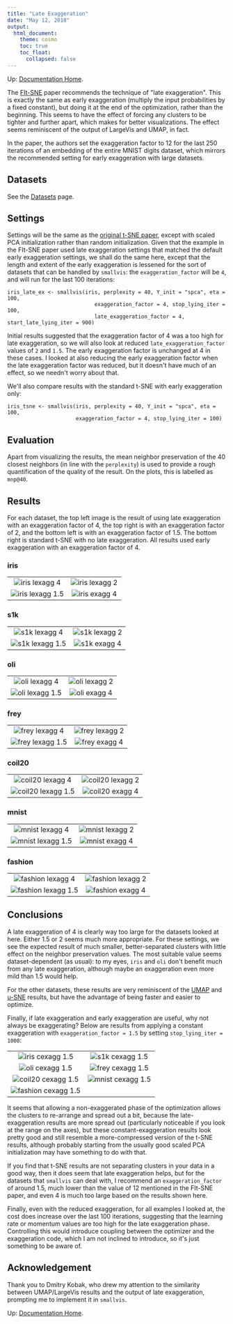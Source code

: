 ```yaml
---
title: "Late Exaggeration"
date: "May 12, 2018"
output:
  html_document:
    theme: cosmo
    toc: true
    toc_float:
      collapsed: false
---
```


Up: [Documentation Home](https://jlmelville.github.io/smallvis/).

The [FIt-SNE](https://arxiv.org/abs/1712.09005) paper recommends the technique
of "late exaggeration". This is exactly the same as early exaggeration 
(multiply the input probabilities by a fixed constant), but doing it at the end
of the optimization, rather than the beginning. This seems to have the effect
of forcing any clusters to be tighter and further apart, which makes for better
visualizations. The effect seems reminiscent of the output of LargeVis and
UMAP, in fact.

In the paper, the authors set the exaggeration factor to 12 for the last 250
iterations of an embedding of the entire MNIST digits dataset, which mirrors the
recommended setting for early exaggeration with large datasets. 

## Datasets

See the [Datasets](https://jlmelville.github.io/smallvis/datasets.html) page.

## Settings

Settings will be the same as the 
[original t-SNE paper](http://www.jmlr.org/papers/v9/vandermaaten08a.html),
except with scaled PCA initialization rather than random initialization. Given
that the example in the FIt-SNE paper used late exaggeration settings that
matched the default early exaggeration settings, we shall do the same here,
except that the length and extent of the early exaggeration is lessened for the
sort of datasets that can be handled by `smallvis`: the `exaggeration_factor`
will be `4`, and will run for the last 100 iterations:

```
iris_late_ex <- smallvis(iris, perplexity = 40, Y_init = "spca", eta = 100,
                            exaggeration_factor = 4, stop_lying_iter = 100,
                            late_exaggeration_factor = 4, start_late_lying_iter = 900)
```

Initial results suggested that the exaggeration factor of 4 was a too high for
late exaggeration, so we will also look at reduced `late_exaggeration_factor` 
values of `2` and `1.5`. The early exaggeration factor is unchanged at 4 in
these cases. I looked at also reducing the early exaggeration factor when the
late exaggeration factor was reduced, but it doesn't have much of an effect, so
we needn't worry about that.

We'll also compare results with the standard t-SNE with early exaggeration only:

```
iris_tsne <- smallvis(iris, perplexity = 40, Y_init = "spca", eta = 100, 
                      exaggeration_factor = 4, stop_lying_iter = 100)
```

## Evaluation

Apart from visualizing the results, the mean neighbor preservation of the 40
closest neighbors (in line with the `perplexity`) is used to provide a rough 
quantification of the quality of the result. On the plots, this is labelled as 
`mnp@40`.

## Results

For each dataset, the top left image is the result of using late exaggeration
with an exaggeration factor of 4, the top right is with an exaggeration factor
of 2, and the bottom left is with an exaggeration factor of 1.5. The bottom
right is standard t-SNE with no late exaggeration. All results used early
exaggeration with an exaggeration factor of 4.

### iris

|                             |                           |
:----------------------------:|:--------------------------:
![iris lexagg 4](../img/lexagg/iris_lexagg4.png)|![iris lexagg 2](../img/lexagg/iris_lexagg2.png)
![iris lexagg 1.5](../img/lexagg/iris_lexagg1_5.png)|![iris exagg 4](../img/lexagg/iris_exagg4.png)

### s1k

|                             |                           |
:----------------------------:|:--------------------------:
![s1k lexagg 4](../img/lexagg/s1k_lexagg4.png)|![s1k lexagg 2](../img/lexagg/s1k_lexagg2.png)
![s1k lexagg 1.5](../img/lexagg/s1k_lexagg1_5.png)|![s1k exagg 4](../img/lexagg/s1k_exagg4.png)

### oli

|                             |                           |
:----------------------------:|:--------------------------:
![oli lexagg 4](../img/lexagg/oli_lexagg4.png)|![oli lexagg 2](../img/lexagg/oli_lexagg2.png)
![oli lexagg 1.5](../img/lexagg/oli_lexagg1_5.png)|![oli exagg 4](../img/lexagg/oli_exagg4.png)

### frey

|                             |                           |
:----------------------------:|:--------------------------:
![frey lexagg 4](../img/lexagg/frey_lexagg4.png)|![frey lexagg 2](../img/lexagg/frey_lexagg2.png)
![frey lexagg 1.5](../img/lexagg/frey_lexagg1_5.png)|![frey exagg 4](../img/lexagg/frey_exagg4.png)


### coil20

|                             |                           |
:----------------------------:|:--------------------------:
![coil20 lexagg 4](../img/lexagg/coil20_lexagg4.png)|![coil20 lexagg 2](../img/lexagg/coil20_lexagg2.png)
![coil20 lexagg 1.5](../img/lexagg/coil20_lexagg1_5.png)|![coil20 exagg 4](../img/lexagg/coil20_exagg4.png)

### mnist

|                             |                           |
:----------------------------:|:--------------------------:
![mnist lexagg 4](../img/lexagg/mnist_lexagg4.png)|![mnist lexagg 2](../img/lexagg/mnist_lexagg2.png)
![mnist lexagg 1.5](../img/lexagg/mnist_lexagg1_5.png)|![mnist exagg 4](../img/lexagg/mnist_exagg4.png)

### fashion

|                             |                           |
:----------------------------:|:--------------------------:
![fashion lexagg 4](../img/lexagg/fashion_lexagg4.png)|![fashion lexagg 2](../img/lexagg/fashion_lexagg2.png)
![fashion lexagg 1.5](../img/lexagg/fashion_lexagg1_5.png)|![fashion exagg 4](../img/lexagg/fashion_exagg4.png)


## Conclusions

A late exaggeration of 4 is clearly way too large for the datasets looked at
here. Either 1.5 or 2 seems much more appropriate. For these settings, we see
the expected result of much smaller, better-separated clusters with little
effect on the neighbor preservation values. The most suitable value seems
dataset-dependent (as usual): to my eyes, `iris` and `oli` don't benefit much
from any late exaggeration, although maybe an exaggeration even more mild than
1.5 would help.

For the other datasets, these results are very reminiscent of the
[UMAP](https://jlmelville.github.io/smallvis/umap.html) and 
[u-SNE](https://jlmelville.github.io/smallvis/umaptsne.html) results, but have
the advantage of being faster and easier to optimize.

Finally, if late exaggeration and early exaggeration are useful, why not always
be exaggerating?  Below are results from applying a constant exaggeration
with `exaggeration_factor = 1.5` by setting `stop_lying_iter = 1000`:

|                             |                           |
:----------------------------:|:--------------------------:
![iris cexagg 1.5](../img/lexagg/iris_cexagg1_5.png)|![s1k cexagg 1.5](../img/lexagg/s1k_cexagg1_5.png)
![oli cexagg 1.5](../img/lexagg/oli_cexagg1_5.png)|![frey cexagg 1.5](../img/lexagg/frey_cexagg1_5.png)
![coil20 cexagg 1.5](../img/lexagg/coil20_cexagg1_5.png)|![mnist cexagg 1.5](../img/lexagg/mnist_cexagg1_5.png)
![fashion cexagg 1.5](../img/lexagg/fashion_cexagg1_5.png)|

It seems that allowing a non-exaggerated phase of the optimization allows the 
clusters to re-arrange and spread out a bit, because the late-exaggeration
results are more spread out (particularly noticeable if you look at the range
on the axes), but these constant-exaggeration results look pretty good and 
still resemble a more-compressed version of the t-SNE results, although probably
starting from the usually good scaled PCA initialization may have something to 
do with that.

If you find that t-SNE results are not separating clusters in your data in a
good way, then it does seem that late exaggeration helps, but for the datasets
that `smallvis` can deal with, I recommend an `exaggeration_factor` of around
1.5, much lower than the value of 12 mentioned in the FIt-SNE paper, and even 4
is much too large based on the results shown here. 

Finally, even with the reduced exaggeration, for all examples I looked at,
the cost does increase over the last 100 iterations, suggesting that the 
learning rate or momentum values are too high for the late exaggeration phase.
Controlling this would introduce coupling between the optimizer and the 
exaggeration code, which I am not inclined to introduce, so it's just something
to be aware of.

## Acknowledgement

Thank you to Dmitry Kobak, who drew my attention to the similarity between
UMAP/LargeVis results and the output of late exaggeration, prompting me to
implement it in `smallvis`.

Up: [Documentation Home](https://jlmelville.github.io/smallvis/).

